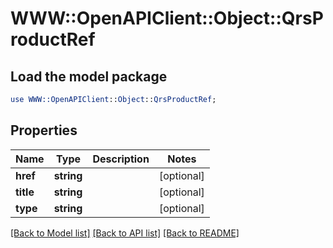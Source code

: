 # WWW::OpenAPIClient::Object::QrsProductRef

## Load the model package
```perl
use WWW::OpenAPIClient::Object::QrsProductRef;
```

## Properties
Name | Type | Description | Notes
------------ | ------------- | ------------- | -------------
**href** | **string** |  | [optional] 
**title** | **string** |  | [optional] 
**type** | **string** |  | [optional] 

[[Back to Model list]](../README.md#documentation-for-models) [[Back to API list]](../README.md#documentation-for-api-endpoints) [[Back to README]](../README.md)


